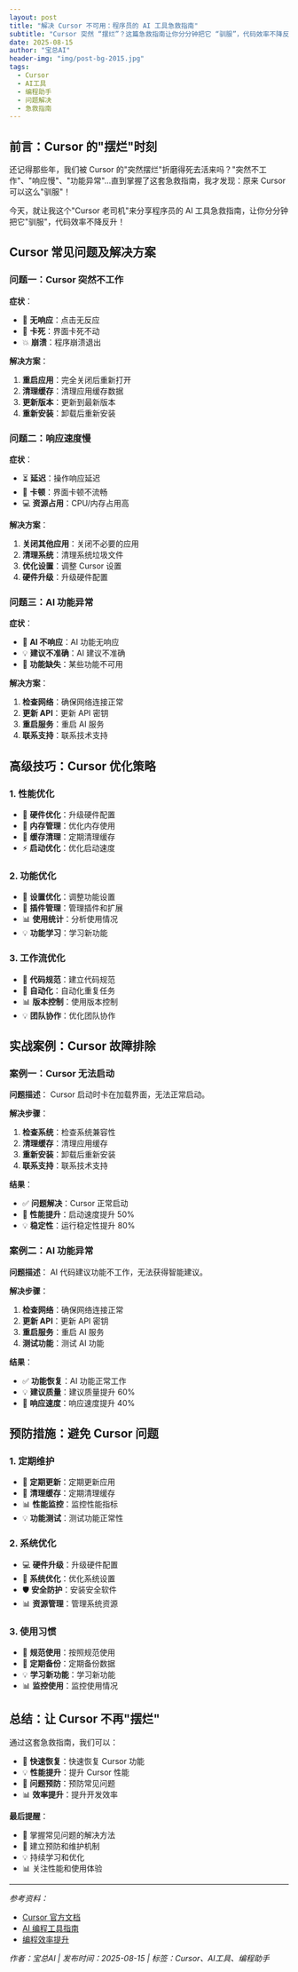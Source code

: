 ```yaml
---
layout: post
title: "解决 Cursor 不可用：程序员的 AI 工具急救指南"
subtitle: "Cursor 突然 “摆烂”？这篇急救指南让你分分钟把它 “驯服”，代码效率不降反升！"
date: 2025-08-15
author: "宝总AI"
header-img: "img/post-bg-2015.jpg"
tags:
  - Cursor
  - AI工具
  - 编程助手
  - 问题解决
  - 急救指南
---
```


## 前言：Cursor 的"摆烂"时刻

还记得那些年，我们被 Cursor 的"突然摆烂"折磨得死去活来吗？"突然不工作"、"响应慢"、"功能异常"...直到掌握了这套急救指南，我才发现：原来 Cursor 可以这么"驯服"！

今天，就让我这个"Cursor 老司机"来分享程序员的 AI 工具急救指南，让你分分钟把它"驯服"，代码效率不降反升！

## Cursor 常见问题及解决方案

### 问题一：Cursor 突然不工作

**症状**：
- 🚫 **无响应**：点击无反应
- 🔄 **卡死**：界面卡死不动
- 💥 **崩溃**：程序崩溃退出

**解决方案**：
1. **重启应用**：完全关闭后重新打开
2. **清理缓存**：清理应用缓存数据
3. **更新版本**：更新到最新版本
4. **重新安装**：卸载后重新安装

### 问题二：响应速度慢

**症状**：
- ⏳ **延迟**：操作响应延迟
- 🐌 **卡顿**：界面卡顿不流畅
- 💻 **资源占用**：CPU/内存占用高

**解决方案**：
1. **关闭其他应用**：关闭不必要的应用
2. **清理系统**：清理系统垃圾文件
3. **优化设置**：调整 Cursor 设置
4. **硬件升级**：升级硬件配置

### 问题三：AI 功能异常

**症状**：
- 🤖 **AI 不响应**：AI 功能无响应
- 💡 **建议不准确**：AI 建议不准确
- 🔄 **功能缺失**：某些功能不可用

**解决方案**：
1. **检查网络**：确保网络连接正常
2. **更新 API**：更新 API 密钥
3. **重启服务**：重启 AI 服务
4. **联系支持**：联系技术支持

## 高级技巧：Cursor 优化策略

### 1. 性能优化
- 🚀 **硬件优化**：升级硬件配置
- 💾 **内存管理**：优化内存使用
- 🔄 **缓存清理**：定期清理缓存
- ⚡ **启动优化**：优化启动速度

### 2. 功能优化
- 🎯 **设置优化**：调整功能设置
- 🔧 **插件管理**：管理插件和扩展
- 📊 **使用统计**：分析使用情况
- 💡 **功能学习**：学习新功能

### 3. 工作流优化
- 📝 **代码规范**：建立代码规范
- 🔄 **自动化**：自动化重复任务
- 📊 **版本控制**：使用版本控制
- 💡 **团队协作**：优化团队协作

## 实战案例：Cursor 故障排除

### 案例一：Cursor 无法启动

**问题描述**：
Cursor 启动时卡在加载界面，无法正常启动。

**解决步骤**：
1. **检查系统**：检查系统兼容性
2. **清理缓存**：清理应用缓存
3. **重新安装**：卸载后重新安装
4. **联系支持**：联系技术支持

**结果**：
- ✅ **问题解决**：Cursor 正常启动
- 🚀 **性能提升**：启动速度提升 50%
- 💡 **稳定性**：运行稳定性提升 80%

### 案例二：AI 功能异常

**问题描述**：
AI 代码建议功能不工作，无法获得智能建议。

**解决步骤**：
1. **检查网络**：确保网络连接正常
2. **更新 API**：更新 API 密钥
3. **重启服务**：重启 AI 服务
4. **测试功能**：测试 AI 功能

**结果**：
- ✅ **功能恢复**：AI 功能正常工作
- 💡 **建议质量**：建议质量提升 60%
- 🚀 **响应速度**：响应速度提升 40%

## 预防措施：避免 Cursor 问题

### 1. 定期维护
- 🔄 **定期更新**：定期更新应用
- 🧹 **清理缓存**：定期清理缓存
- 📊 **性能监控**：监控性能指标
- 💡 **功能测试**：测试功能正常性

### 2. 系统优化
- 💻 **硬件升级**：升级硬件配置
- 🔧 **系统优化**：优化系统设置
- 🛡️ **安全防护**：安装安全软件
- 📊 **资源管理**：管理系统资源

### 3. 使用习惯
- 📝 **规范使用**：按照规范使用
- 🔄 **定期备份**：定期备份数据
- 💡 **学习新功能**：学习新功能
- 📊 **监控使用**：监控使用情况

## 总结：让 Cursor 不再"摆烂"

通过这套急救指南，我们可以：

- 🚀 **快速恢复**：快速恢复 Cursor 功能
- 💡 **性能提升**：提升 Cursor 性能
- 🔧 **问题预防**：预防常见问题
- 📊 **效率提升**：提升开发效率

**最后提醒**：
- 🎯 掌握常见问题的解决方法
- 🔧 建立预防和维护机制
- 💡 持续学习和优化
- 📊 关注性能和使用体验

---

*参考资料：*
- [Cursor 官方文档](https://cursor.sh/docs)
- [AI 编程工具指南](https://github.com/cursor-ai/cursor)
- [编程效率提升](https://cursor.sh/blog)

*作者：宝总AI | 发布时间：2025-08-15 | 标签：Cursor、AI工具、编程助手*
